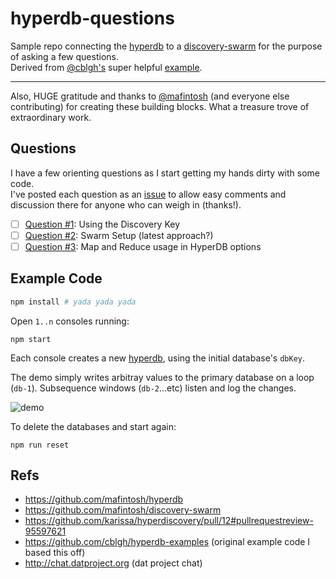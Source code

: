 # hyperdb-questions

Sample repo connecting the [hyperdb](https://github.com/mafintosh/hyperdb) to a [discovery-swarm](https://github.com/mafintosh/discovery-swarm) for the purpose of asking a few questions.  
Derived from [@cblgh's](https://github.com/cblgh) super helpful [example](https://github.com/cblgh/hyperdb-examples).

---

Also, HUGE gratitude and thanks to [@mafintosh](https://github.com/mafintosh) (and everyone else contributing) for creating these building blocks. What a treasure trove of extraordinary work.

## Questions

I have a few orienting questions as I start getting my hands dirty with some code.  
I've posted each question as an [issue](https://github.com/philcockfield/hyperdb-questions/issues) to allow easy comments and discussion there for anyone who can weigh in (thanks!).

- [ ] [Question #1](https://github.com/philcockfield/hyperdb-questions/issues/1): Using the Discovery Key
- [ ] [Question #2](https://github.com/philcockfield/hyperdb-questions/issues/2): Swarm Setup (latest approach?)
- [ ] [Question #3](https://github.com/philcockfield/hyperdb-questions/issues/3): Map and Reduce usage in HyperDB options

## Example Code

```bash
npm install # yada yada yada
```

Open `1..n` consoles running:

    npm start

Each console creates a new [hyperdb](https://github.com/mafintosh/hyperdb), using the initial database's `dbKey`.

The demo simply writes arbitray values to the primary database on a loop (`db-1`). Subsequence windows (`db-2`...etc) listen and log the changes.

![demo](https://user-images.githubusercontent.com/185555/53307347-69d52080-38fc-11e9-9881-40cba99ed0c5.gif)

To delete the databases and start again:

    npm run reset

## Refs

- https://github.com/mafintosh/hyperdb
- https://github.com/mafintosh/discovery-swarm
- https://github.com/karissa/hyperdiscovery/pull/12#pullrequestreview-95597621
- https://github.com/cblgh/hyperdb-examples (original example code I based this off)
- http://chat.datproject.org (dat project chat)
